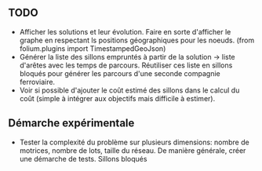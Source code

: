 ## TODO
- Afficher les solutions et leur évolution. Faire en sorte d'afficher le graphe en respectant ls positions géographiques pour les noeuds. (from folium.plugins import TimestampedGeoJson)
- Générer la liste des sillons empruntés à partir de la solution -> liste d'arêtes avec les temps de parcours. Réutiliser ces liste en sillons bloqués pour générer les parcours d'une seconde compagnie ferroviaire.
- Voir si possible d'ajouter le coût estimé des sillons dans le calcul du coût (simple à intégrer aux objectifs mais difficile à estimer).

## Démarche expérimentale
- Tester la complexité du problème sur plusieurs dimensions: nombre de motrices, nombre de lots, taille du réseau. De manière générale, créer une démarche de tests.
Sillons bloqués